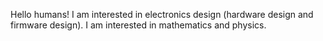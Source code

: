 Hello humans!
I am interested in electronics design (hardware design and firmware design).
I am interested in mathematics and physics.
